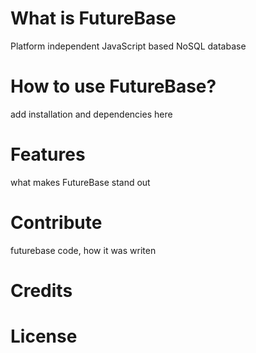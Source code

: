 # What is FutureBase

Platform independent JavaScript based NoSQL database

# How to use FutureBase?

add installation and dependencies here

# Features

what makes FutureBase stand out

# Contribute

futurebase code, how it was writen

# Credits

# License
